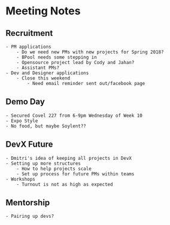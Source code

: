 # Meeting Notes

## Recruitment
	- PM applications
		- Do we need new PMs with new projects for Spring 2018?
		- BPool needs some stepping in
		- Opensource project lead by Cody and Jahan?
		- Assistant PMs?
	- Dev and Designer applications
		- Close this weekend
			- Need email reminder sent out/facebook page

## Demo Day
	- Secured Covel 227 from 6-9pm Wednesday of Week 10
	- Expo Style
	- No food, but maybe Soylent??

## DevX Future
	- Dmitri's idea of keeping all projects in DevX
	- Setting up more structures
		- How to help projects scale
		- Set up process for future PMs within teams
	- Workshops
		- Turnout is not as high as expected

## Mentorship
	- Pairing up devs?
